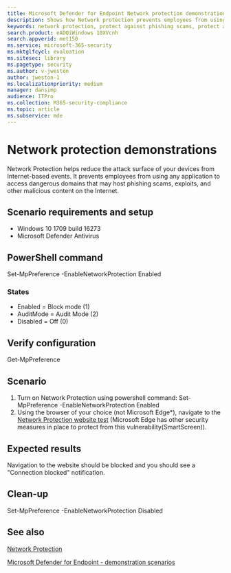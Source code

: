 ```yaml
---
title: Microsoft Defender for Endpoint Network protection demonstrations
description: Shows how Network protection prevents employees from using any application to access dangerous domains that may host phishing scams, exploits, and other malicious content on the Internet.
keywords: network protection, protect against phishing scams, protect against exploits, protect against malicious content, demonstration 
search.product: eADQiWindows 10XVcnh
search.appverid: met150
ms.service: microsoft-365-security
ms.mktglfcycl: evaluation
ms.sitesec: library
ms.pagetype: security
ms.author: v-jweston
author: jweston-1
ms.localizationpriority: medium
manager: dansimp
audience: ITPro
ms.collection: M365-security-compliance
ms.topic: article
ms.subservice: mde
---
```


# Network protection demonstrations

Network Protection helps reduce the attack surface of your devices from Internet-based events. It prevents employees from using any application to access dangerous domains that may host phishing scams, exploits, and other malicious content on the Internet.

## Scenario requirements and setup

- Windows 10 1709 build 16273
- Microsoft Defender Antivirus

## PowerShell command

Set-MpPreference -EnableNetworkProtection Enabled

### States
- Enabled = Block mode (1)
- AuditMode = Audit Mode (2)
- Disabled = Off (0)

## Verify configuration

Get-MpPreference

## Scenario

1. Turn on Network Protection using powershell command: Set-MpPreference -EnableNetworkProtection Enabled
2. Using the browser of your choice (not Microsoft Edge*), navigate to the [Network Protection website test](https://smartscreentestratings2.net/) (Microsoft Edge has other security measures in place to protect from this vulnerability(SmartScreen)). 

## Expected results

Navigation to the website should be blocked and you should see a "Connection blocked" notification.

## Clean-up

Set-MpPreference -EnableNetworkProtection Disabled

## See also

[Network Protection](network-protection.md)

[Microsoft Defender for Endpoint - demonstration scenarios](defender-endpoint-demonstrations.md)
